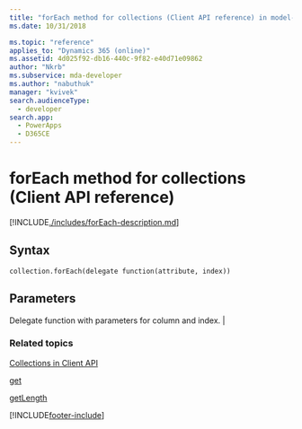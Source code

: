 ```yaml
---
title: "forEach method for collections (Client API reference) in model-driven apps| MicrosoftDocs"
ms.date: 10/31/2018

ms.topic: "reference"
applies_to: "Dynamics 365 (online)"
ms.assetid: 4d025f92-db16-440c-9f82-e40d71e09862
author: "Nkrb"
ms.subservice: mda-developer
ms.author: "nabuthuk"
manager: "kvivek"
search.audienceType: 
  - developer
search.app: 
  - PowerApps
  - D365CE
---
```

# forEach method for collections (Client API reference)



[!INCLUDE[./includes/forEach-description.md](./includes/forEach-description.md)]


## Syntax

`collection.forEach(delegate function(attribute, index))`

## Parameters

Delegate function with parameters for column and index. |

### Related topics
[Collections in Client API](../collections.md)

[get](get.md)

[getLength](getLength.md)





[!INCLUDE[footer-include](../../../../../includes/footer-banner.md)]